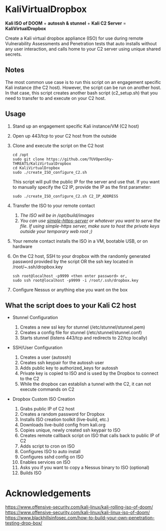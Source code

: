 # KaliVirtualDropbox

**Kali ISO of DOOM** + **autossh & stunnel** + **Kali C2 Server** = **KaliVirtualDropbox**  

Create a Kali virtual dropbox appliance (ISO) for use during remote Vulnerability Assessments and Penetration tests that auto installs without any user interaction, and calls home to your C2 server using unique shared secrets.  

## Notes
The most common use case is to run this script on an engagement specific Kali instance (the C2 host). However, the script can be run on another host. In that case, this script creates another bash script (c2_setup.sh) that you need to transfer to and execute on your C2 host.   




## Usage

1) Stand up an engagement specific Kali instance/VM (C2 host)
1) Open up 443/tcp to your C2 host from the outside
1) Clone and execute the script on the C2 host
      ```
      cd /opt
      sudo git clone https://github.com/TUVOpenSky-THREATS/KaliVirtualDropbox
      cd KaliVirtualDropbox
      sudo ./create_ISO_configure_C2.sh
      ```
      This script will pull the public IP for the server and use that. If you want to manually specify the C2 IP, provide the IP as the first parameter:
      ```
      sudo ./create_ISO_configure_C2.sh C2_IP_ADDRESS
      ```
      
1) Transfer the ISO to your remote contact
    1) *The ISO will be in /opt/build/images*
    1) *You can use [simple-https-server](https://gist.github.com/dergachev/7028596) or whatever you want to serve the file. If using simple-https server, make sure to host the private keys outside your temporary web root ;)*
1) Your remote contact installs the ISO in a VM, bootable USB, or on hardware
1) On the C2 host, SSH to your dropbox with the randomly generated password provided by the script OR the ssh key located in /root/~.ssh/dropbox.key
    ```
    ssh root@localhost -p9999 <then enter password> or, 
    sudo ssh root@localhost -p9999 -i /root/.ssh/dropbox.key
    ```
1) Configure Nessus or anything else you want on the box 


## What the script does to your Kali C2 host
* Stunnel Configuration
    1) Creates a new ssl key for stunnel (/etc/stunnel/stunnel.pem)
    1) Creates a config file for stunnel (/etc/stunnel/stunnel.conf)   
    1) Starts stunnel (listens 443/tcp and redirects to 22/tcp locally)
    
* SSH/User Configuration 
    1) Creates a user (autossh)  
    1) Creates ssh keypair for the autossh user 
    1) Adds public key to authorized_keys for autossh  
    1) Private key is copied to ISO and is used by the Dropbox to connect to the C2
    1) While the dropbox can establish a tunnel with the C2, it can not execute commands on C2
      
* Dropbox Custom ISO Creation
    1) Grabs public IP of C2 host
    1) Creates a random password for Dropbox
    1) Installs ISO creation toolkit (live-build, etc.)
    1) Downloads live-build config from kali.org
    1) Copies unique, newly created ssh keypair to ISO
    1) Creates remote callback script on ISO that calls back to public IP of C2
    1) Adds script to cron on ISO
    1) Configures ISO to auto install
    1) Configures sshd config on ISO
    1) Enables services on ISO
    1) Asks you if you want to copy a Nessus binary to ISO (optional)
    1) Builds ISO    
    
    
# Acknowledgements 
https://www.offensive-security.com/kali-linux/kali-rolling-iso-of-doom/
https://www.offensive-security.com/kali-linux/kali-linux-iso-of-doom/
https://www.blackhillsinfosec.com/how-to-build-your-own-penetration-testing-drop-box/

